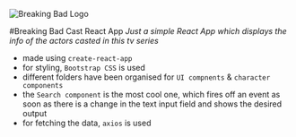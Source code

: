 ![Breaking Bad Logo](https://raw.githubusercontent.com/bradtraversy/breaking-bad-cast/master/src/img/logo.png)

#Breaking Bad Cast React App
*Just a simple React App which displays the info of the actors casted in this tv series*

- made using `create-react-app`
- for styling, `Bootstrap CSS` is used
- different folders have been organised for `UI compnents` & `character components`
- the `Search component` is the most cool one, which fires off an event as soon as there is a change in the text input field and shows the desired output
- for fetching the data, `axios` is used